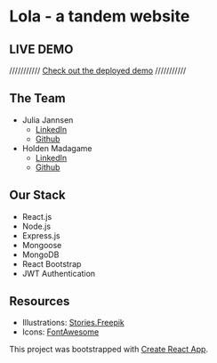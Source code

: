 # Lola - a tandem website

## LIVE DEMO
/////////// [Check out the deployed demo](https://lola-tandem.netlify.app/) ///////////

## The Team

- Julia Jannsen
  - [LinkedIn](https://www.linkedin.com/in/juliamj/)
  - [Github](https://github.com/juliamj)
- Holden Madagame
  - [LinkedIn](https://www.linkedin.com/in/holdenmad/)
  - [Github](https://github.com/holdenmad)


## Our Stack

- React.js
- Node.js
- Express.js
- Mongoose
- MongoDB
- React Bootstrap
- JWT Authentication

## Resources

- Illustrations: [Stories.Freepik](https://stories.freepik.com/)
- Icons: [FontAwesome](https://fontawesome.com/)

This project was bootstrapped with [Create React App](https://github.com/facebook/create-react-app).